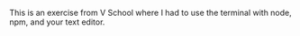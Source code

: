 This is an exercise from V School where I had to use the terminal with node, npm, and your text editor. 